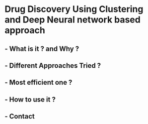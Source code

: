 #                                     Drug Discovery Using Clustering and Deep Neural network based approach

## - What is it ? and Why ?
## - Different Approaches Tried ?
## - Most efficient one ?
## - How to use it ?
## - Contact 
